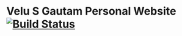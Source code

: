# Velu S Gautam Personal Website [![Build Status](https://travis-ci.com/velusgautam/velusgautam.com.svg?token=5i1sGAuDqbEv5BrSsVzL&branch=master)](https://travis-ci.com/velusgautam/velusgautam.com)